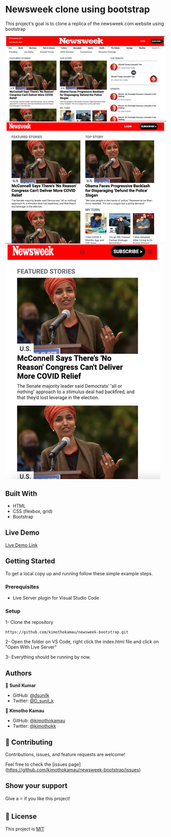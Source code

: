 # Newsweek clone using bootstrap
This project's goal is to clone a replica of the newsweek.com website using bootstrap 

![screenshot](./assets/Screen-Shot-desk.png)
![screenshot](./assets/Screen-Shot-ipad.png)
![screenshot](./assets/Screen-Shot-mobile.png)

## Built With

- HTML 
- CSS (flexbox, grid)
- Bootstrap

## Live Demo

[Live Demo Link](https://kimothokamau.github.io/newsweek-bootstrap/) 


## Getting Started

To get a local copy up and running follow these simple example steps.

### Prerequisites

- Live Server plugin for Visual Studio Code 

### Setup

1- Clone the repository
```
https://github.com/kimothokamau/newsweek-bootstrap.git
```

2- Open the folder on VS Code, right click the index.html file and click on "Open With Live Server"

3- Everything should be running by now. 


## Authors

👤 **Sunil Kumar**

- GitHub: [@dsunilk](https://github.com/DsunilK)
- Twitter: [@D_sunil_k](https://twitter.com/D_sunil_K)


👤 **Kimotho Kamau**

- GitHub: [@kimothokamau](https://github.com/kimothokamau)
- Twitter: [@kimothokk](https://twitter.com/kimothokk)

## 🤝 Contributing

Contributions, issues, and feature requests are welcome!

Feel free to check the [issues page]
(https://github.com/kimothokamau/newsweek-bootstrap/issues)

## Show your support

Give a ⭐️ if you like this project!

## 📝 License

This project is [MIT](https://github.com/kimothokamau/newsweek-bootstrap/License.md)
